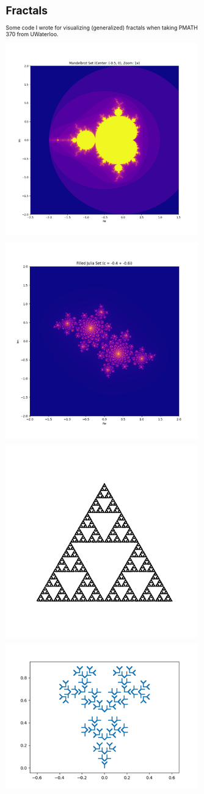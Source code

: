 # Fractals

Some code I wrote for visualizing (generalized) fractals when taking PMATH 370 from UWaterloo.

![mandelbrot](images/mandelbrot.png)

![julia](images/julia.png)

![chaos_game](images/chaos_game.png)

![ifs](images/ifs.png)

